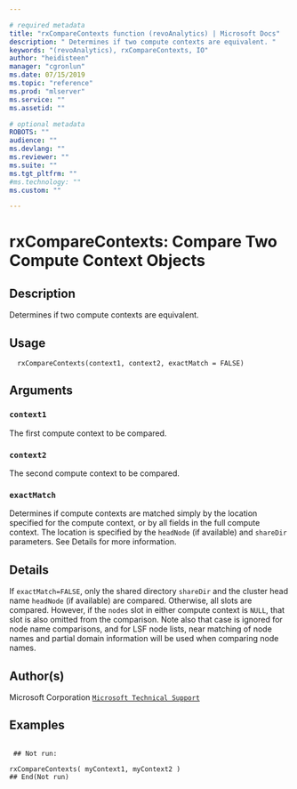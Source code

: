 ```yaml
--- 

# required metadata 
title: "rxCompareContexts function (revoAnalytics) | Microsoft Docs" 
description: " Determines if two compute contexts are equivalent. " 
keywords: "(revoAnalytics), rxCompareContexts, IO" 
author: "heidisteen" 
manager: "cgronlun" 
ms.date: 07/15/2019
ms.topic: "reference" 
ms.prod: "mlserver" 
ms.service: "" 
ms.assetid: "" 

# optional metadata 
ROBOTS: "" 
audience: "" 
ms.devlang: "" 
ms.reviewer: "" 
ms.suite: "" 
ms.tgt_pltfrm: "" 
#ms.technology: "" 
ms.custom: "" 

--- 
```



 # rxCompareContexts:  Compare Two Compute Context Objects  
 ## Description

Determines if two compute contexts are equivalent.



 ## Usage

```   
  rxCompareContexts(context1, context2, exactMatch = FALSE)

```


 ## Arguments



 ### `context1`
 The first compute context to be compared. 


 ### `context2`
 The second compute context to be compared. 


 ### `exactMatch`
 Determines if compute contexts are matched simply by the location specified for the compute context, or by all fields in the full compute context. The location is specified by the `headNode` (if available) and `shareDir` parameters. See Details for more information. 




 ## Details

If `exactMatch=FALSE`, only the shared directory `shareDir` and the cluster 
head name `headNode` (if available) are compared.  Otherwise, all slots are compared. However, if the
`nodes` slot in either compute context is `NULL`, that slot is also
omitted from the comparison.  Note also that case is ignored for node name comparisons, and for LSF node lists, 
near matching of node names and partial domain information will be used when comparing node names.


 ## Author(s)

Microsoft Corporation [`Microsoft Technical Support`](https://go.microsoft.com/fwlink/?LinkID=698556&clcid=0x409)



 ## Examples

 ```

  ## Not run:

rxCompareContexts( myContext1, myContext2 )
 ## End(Not run) 
```


